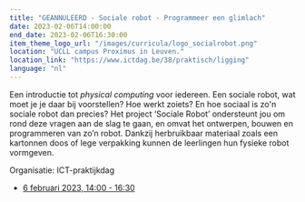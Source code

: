 ```yaml
---
title: "GEANNULEERD - Sociale robot - Programmeer een glimlach"
date: 2023-02-06T14:00:00
end_date: 2023-02-06T16:30:00
item_theme_logo_url: "/images/curricula/logo_socialrobot.png"
location: "UCLL campus Proximus in Leuven."
location_link: "https://www.ictdag.be/38/praktisch/ligging"
language: "nl"
---
```


Een introductie tot *physical computing* voor iedereen.
Een sociale robot, wat moet je je daar bij voorstellen? Hoe werkt zoiets? En hoe sociaal is zo'n sociale robot dan precies? Het project ‘Sociale Robot’ ondersteunt jou 
om rond deze vragen aan de slag te gaan, en omvat het ontwerpen, bouwen en programmeren van zo’n robot. 
Dankzij herbruikbaar materiaal zoals een kartonnen doos of lege verpakking kunnen de leerlingen hun fysieke robot vormgeven.

Organisatie: ICT-praktijkdag

- [6 februari 2023, 14:00 - 16:30](https://www.ictdag.be/38/aanbod/sessie/134)

